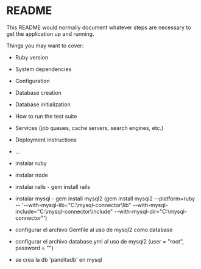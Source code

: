 # README

This README would normally document whatever steps are necessary to get the
application up and running.

Things you may want to cover:

* Ruby version

* System dependencies

* Configuration

* Database creation

* Database initialization

* How to run the test suite

* Services (job queues, cache servers, search engines, etc.)

* Deployment instructions

* ...

* instalar ruby
* instalar node
* instalar rails - gem install rails
* instalar mysql - gem install mysql2 (gem install mysql2 --platform=ruby -- '--with-mysql-lib="C:\mysql-connector\lib" --with-mysql-include="C:\mysql-connector\include" --with-mysql-dir="C:\mysql-connector"')
* configurar el archivo Gemfile al uso de mysql2 como database
* configurar el archivo database.yml al uso de mysql2 (user = "root", password = "")
* se crea la db 'panditadb' en mysql